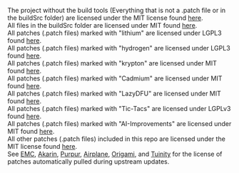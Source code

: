 The project without the build tools (Everything that is not a .patch file or in the buildSrc folder) are licensed under the MIT license found [here](MIT.md).<br>
All files in the buildSrc folder are licensed under MIT found [here](../buildSrc/license.txt).<br>
All patches (.patch files) marked with "lithium" are licensed under LGPL3 found [here](https://github.com/CaffeineMC/lithium-fabric/blob/1.16.x/dev/LICENSE.txt).<br>
All patches (.patch files) marked with "hydrogen" are licensed under LGPL3 found [here](https://github.com/CaffeineMC/hydrogen-fabric/blob/1.16.x/LICENSE.txt).<br>
All patches (.patch files) marked with "krypton" are licensed under MIT found [here](https://github.com/astei/krypton/blob/master/LICENSE).<br>
All patches (.patch files) marked with "Cadmium" are licensed under MIT found [here](https://github.com/LucilleTea/cadmium-fabric/blob/1.16.x/dev-my-fork/LICENSE.txt).<br>
All patches (.patch files) marked with "LazyDFU" are licensed under MIT found [here](https://github.com/astei/lazydfu/blob/master/LICENSE).<br>
All patches (.patch files) marked with "Tic-Tacs" are licensed under LGPLv3 found [here](https://github.com/Gegy/tic-tacs/blob/1.16.4/LICENSE).<br>
All patches (.patch files) marked with "AI-Improvements" are licensed under MIT found [here](https://github.com/BuiltBrokenModding/AI-Improvements/blob/1.16/LICENSEhttps://github.com/BuiltBrokenModding/AI-Improvements/blob/1.16/LICENSE).<br>
All other patches (.patch files) included in this repo are licensed under the MIT license found [here](MIT.md).<br>
See [EMC](https://github.com/starlis/empirecraft/blob/master/README.md), [Akarin](https://github.com/Akarin-project/Akarin/blob/1.16.5/LICENSE.md), [Purpur](https://github.com/pl3xgaming/Purpur/blob/ver/1.16.5/LICENSE), [Airplane](https://github.com/Technove/Airplane/blob/master/PATCHES-LICENSE), [Origami](https://github.com/Minebench/Origami/blob/1.16/PATCHES-LICENSE), and [Tuinity](https://github.com/Spottedleaf/Tuinity/blob/master/PATCHES-LICENSE) for the license of patches automatically pulled during upstream updates.
